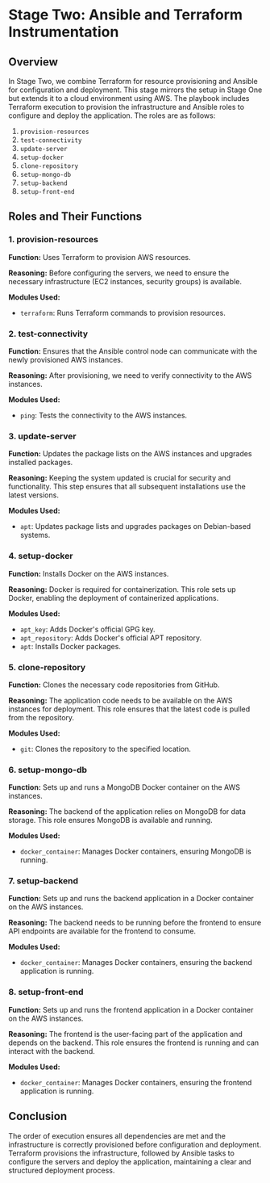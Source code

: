 # Stage Two: Ansible and Terraform Instrumentation

## Overview
In Stage Two, we combine Terraform for resource provisioning and Ansible for configuration and deployment. This stage mirrors the setup in Stage One but extends it to a cloud environment using AWS. The playbook includes Terraform execution to provision the infrastructure and Ansible roles to configure and deploy the application. The roles are as follows:

1. `provision-resources`
2. `test-connectivity`
3. `update-server`
4. `setup-docker`
5. `clone-repository`
6. `setup-mongo-db`
7. `setup-backend`
8. `setup-front-end`

## Roles and Their Functions

### 1. provision-resources
**Function:** Uses Terraform to provision AWS resources.

**Reasoning:** Before configuring the servers, we need to ensure the necessary infrastructure (EC2 instances, security groups) is available.

**Modules Used:**
- `terraform`: Runs Terraform commands to provision resources.

### 2. test-connectivity
**Function:** Ensures that the Ansible control node can communicate with the newly provisioned AWS instances.

**Reasoning:** After provisioning, we need to verify connectivity to the AWS instances.

**Modules Used:**
- `ping`: Tests the connectivity to the AWS instances.

### 3. update-server
**Function:** Updates the package lists on the AWS instances and upgrades installed packages.

**Reasoning:** Keeping the system updated is crucial for security and functionality. This step ensures that all subsequent installations use the latest versions.

**Modules Used:**
- `apt`: Updates package lists and upgrades packages on Debian-based systems.

### 4. setup-docker
**Function:** Installs Docker on the AWS instances.

**Reasoning:** Docker is required for containerization. This role sets up Docker, enabling the deployment of containerized applications.

**Modules Used:**
- `apt_key`: Adds Docker's official GPG key.
- `apt_repository`: Adds Docker's official APT repository.
- `apt`: Installs Docker packages.

### 5. clone-repository
**Function:** Clones the necessary code repositories from GitHub.

**Reasoning:** The application code needs to be available on the AWS instances for deployment. This role ensures that the latest code is pulled from the repository.

**Modules Used:**
- `git`: Clones the repository to the specified location.

### 6. setup-mongo-db
**Function:** Sets up and runs a MongoDB Docker container on the AWS instances.

**Reasoning:** The backend of the application relies on MongoDB for data storage. This role ensures MongoDB is available and running.

**Modules Used:**
- `docker_container`: Manages Docker containers, ensuring MongoDB is running.

### 7. setup-backend
**Function:** Sets up and runs the backend application in a Docker container on the AWS instances.

**Reasoning:** The backend needs to be running before the frontend to ensure API endpoints are available for the frontend to consume.

**Modules Used:**
- `docker_container`: Manages Docker containers, ensuring the backend application is running.

### 8. setup-front-end
**Function:** Sets up and runs the frontend application in a Docker container on the AWS instances.

**Reasoning:** The frontend is the user-facing part of the application and depends on the backend. This role ensures the frontend is running and can interact with the backend.

**Modules Used:**
- `docker_container`: Manages Docker containers, ensuring the frontend application is running.

## Conclusion
The order of execution ensures all dependencies are met and the infrastructure is correctly provisioned before configuration and deployment. Terraform provisions the infrastructure, followed by Ansible tasks to configure the servers and deploy the application, maintaining a clear and structured deployment process.
